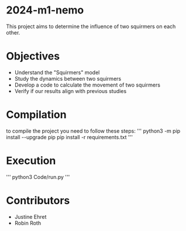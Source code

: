 # 2024-m1-nemo
This project aims to determine the influence of two squirmers on each other.

# Objectives
- Understand the "Squirmers" model
- Study the dynamics between two squirmers
- Develop a code to calculate the movement of two squirmers
- Verify if our results align with previous studies

# Compilation
to compile the project you need to follow these steps:
'''
python3 -m pip install --upgrade pip
pip install -r requirements.txt
'''

# Execution
'''
python3 Code/run.py
'''

# Contributors
- Justine Ehret
- Robin Roth
